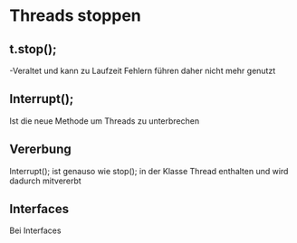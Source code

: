 # Threads stoppen

## t.stop();
-Veraltet und kann zu Laufzeit Fehlern führen daher nicht mehr genutzt

## Interrupt();
Ist die neue Methode um Threads zu unterbrechen

## Vererbung
Interrupt();
ist genauso wie stop(); in der Klasse Thread enthalten und wird dadurch mitvererbt

## Interfaces
Bei Interfaces
